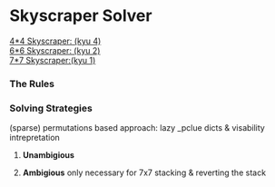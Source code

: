 # Skyscraper Solver

[4*4 Skyscraper: (kyu 4)](https://www.codewars.com/kata/5671d975d81d6c1c87000022 "4x4")  
[6*6 Skyscraper: (kyu 2)](https://www.codewars.com/kata/5679d5a3f2272011d700000d "6x6")  
[7*7 Skyscraper:(kyu 1)](https://www.codewars.com/kata/5917a2205ffc30ec3a0000a8, "7x7")

### The Rules

### Solving Strategies

(sparse) permutations based approach: lazy _pclue dicts & visability intrepretation

1) **Unambigious**


2) **Ambigious**
   only necessary for 7x7 stacking & reverting the stack
